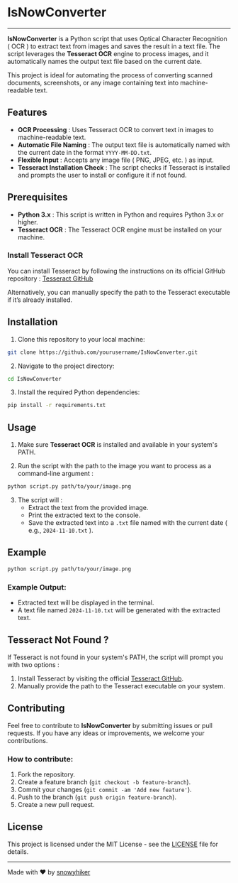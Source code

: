 # IsNowConverter

---

**IsNowConverter** is a Python script that uses Optical Character Recognition ( OCR ) to extract text from images and saves the result in a text file. The script leverages the **Tesseract OCR** engine to process images, and it automatically names the output text file based on the current date.

This project is ideal for automating the process of converting scanned documents, screenshots, or any image containing text into machine-readable text.

## Features

- **OCR Processing** : Uses Tesseract OCR to convert text in images to machine-readable text.
- **Automatic File Naming** : The output text file is automatically named with the current date in the format `YYYY-MM-DD.txt`.
- **Flexible Input** : Accepts any image file ( PNG, JPEG, etc. ) as input.
- **Tesseract Installation Check** : The script checks if Tesseract is installed and prompts the user to install or configure it if not found.

## Prerequisites

- **Python 3.x** : This script is written in Python and requires Python 3.x or higher.
- **Tesseract OCR** : The Tesseract OCR engine must be installed on your machine.

### Install Tesseract OCR

You can install Tesseract by following the instructions on its official GitHub repository : [Tesseract GitHub](https://github.com/tesseract-ocr/tesseract)

Alternatively, you can manually specify the path to the Tesseract executable if it’s already installed.

## Installation

1. Clone this repository to your local machine:

```bash
git clone https://github.com/yourusername/IsNowConverter.git
```

2. Navigate to the project directory:

```bash
cd IsNowConverter
```

3. Install the required Python dependencies:

```bash
pip install -r requirements.txt
```

## Usage

1. Make sure **Tesseract OCR** is installed and available in your system's PATH.
   
2. Run the script with the path to the image you want to process as a command-line argument :

```bash
python script.py path/to/your/image.png
```

3. The script will :
   - Extract the text from the provided image.
   - Print the extracted text to the console.
   - Save the extracted text into a `.txt` file named with the current date ( e.g., `2024-11-10.txt` ).

## Example

```bash
python script.py path/to/your/image.png
```

### Example Output:

- Extracted text will be displayed in the terminal.
- A text file named `2024-11-10.txt` will be generated with the extracted text.

## Tesseract Not Found ?

If Tesseract is not found in your system's PATH, the script will prompt you with two options :

1. Install Tesseract by visiting the official [Tesseract GitHub](https://github.com/tesseract-ocr/tesseract).
2. Manually provide the path to the Tesseract executable on your system.

## Contributing

Feel free to contribute to **IsNowConverter** by submitting issues or pull requests. If you have any ideas or improvements, we welcome your contributions.

### How to contribute:

1. Fork the repository.
2. Create a feature branch (`git checkout -b feature-branch`).
3. Commit your changes (`git commit -am 'Add new feature'`).
4. Push to the branch (`git push origin feature-branch`).
5. Create a new pull request.

## License

This project is licensed under the MIT License - see the [LICENSE](LICENSE) file for details.

---

Made with ❤️ by [snowyhiker](https://github.com/sn0wyhik3r)
